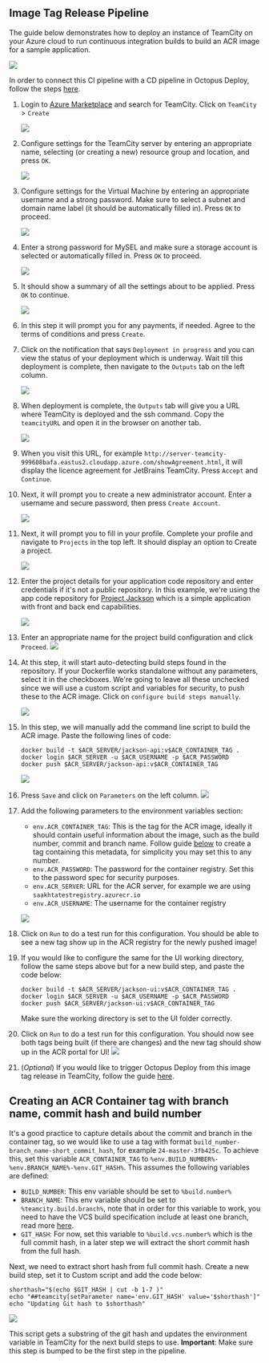 ## Image Tag Release Pipeline

The guide below demonstrates how to deploy an instance of TeamCity on your Azure cloud to run continuous integration builds to build an ACR image for a sample application. 

![](./images/acr-diagram.png)

In order to connect this CI pipeline with a CD pipeline in Octopus Deploy, follow the steps [here](./ConnectToOctopus.md).

1. Login to [Azure Marketplace](https://ms.portal.azure.com/#blade/Microsoft_Azure_Marketplace/GalleryFeaturedMenuItemBlade/selectedMenuItemId/home) and search for TeamCity. 
Click on `TeamCity` > `Create`

    ![](./images/search_marketplace.png)

2. Configure settings for the TeamCity server by entering an appropriate name, selecting (or creating a new) resource group and location, and press `OK`.

    ![](./images/configure_basic_settings.png)

3. Configure settings for the Virtual Machine by entering an appropriate username and a strong password. Make sure to select a subnet and domain name label (it should be automatically filled in). Press `OK` to proceed.

    ![](./images/virtual_machine_settings.png)

4. Enter a strong password for MySEL and make sure a storage account is selected or automatically filled in. Press `OK` to proceed. 

    ![](./images/mysql_settings.png)

5. It should show a summary of all the settings about to be applied. Press `OK` to continue. 

    ![](./images/summary.png)

6. In this step it will prompt you for any payments, if needed. Agree to the terms of conditions and press `Create`. 

7. Click on the notification that says `Deployment in progress` and you can view the status of your deployment which is underway. Wait till this deployment is complete, then navigate to the `Outputs` tab on the left column. 

    ![](./images/deployment_inprogress.png)

8. When deployment is complete, the `Outputs` tab will give you a URL where TeamCity is deployed and the ssh command. Copy the `teamcityURL` and open it in the browser on another tab. 

    ![](./images/output_available.png)

9. When you visit this URL, for example `http://server-teamcity-999608bafa.eastus2.cloudapp.azure.com/showAgreement.html`, it will display the licence agreement for JetBrains TeamCity. Press `Accept` and `Continue`. 
10. Next, it will prompt you to create a new administrator account. Enter a username and secure password, then press `Create Account`. 

    ![](./images/create_admin_account.png)

11. Next, it will prompt you to fill in your profile. Complete your profile and navigate to `Projects` in the top left. It should display an option to Create a project. 

    ![](./images/create_project.png)

12. Enter the project details for your application code repository and enter credentials if it's not a public repository. In this example, we're using the app code repository for [Project Jackson](https://github.com/catalystcode/containers-rest-cosmos-appservice-java) which is a simple application with front and back end capabilities. 

    ![](./images/create_project_app_code.png)

13. Enter an appropriate name for the project build configuration and click `Proceed`. 
    ![](./images/create_project_from_catalyst_code.png)

14. At this step, it will start auto-detecting build steps found in the repository. If your Dockerfile works standalone without any parameters, select it in the checkboxes. We're going to leave all these unchecked since we will use a custom script and variables for security, to push these to the ACR image. Click on `configure build steps manually`.

    ![](./images/use_none.png)

15. In this step, we will manually add the command line script to build the ACR image. Paste the following lines of code:

    ```
    docker build -t $ACR_SERVER/jackson-api:v$ACR_CONTAINER_TAG .
    docker login $ACR_SERVER -u $ACR_USERNAME -p $ACR_PASSWORD
    docker push $ACR_SERVER/jackson-api:v$ACR_CONTAINER_TAG
    ```

    ![](./images/docker_api_create_configs.png)

16. Press `Save` and click on `Parameters` on the left column. 
    ![](./images/parameters_find.png)

17. Add the following parameters to the environment variables section:
    - `env.ACR_CONTAINER_TAG`: This is the tag for the ACR image, ideally it should contain useful information about the image, such as the build number, commit and branch name. Follow guide [below](#creating-an-acr-container-tag-with-branch-name-commit-hash-and-build-number) to create a tag containing this metadata, for simplicity you may set this to any number. 
    - `env.ACR_PASSWORD`: The password for the container registry. Set this to the password spec for security purposes.
    - `env.ACR_SERVER`: URL for the ACR server, for example we are using `saakhtatestregistry.azurecr.io`
    - `env.ACR_USERNAME`: The username for the container registry

    ![](./images/env_variables_acr.png)

18. Click on `Run` to do a test run for this configuration. You should be able to see a new tag show up in the ACR registry for the newly pushed image! 
19. If you would like to configure the same for the UI working directory, follow the same steps above but for a new build step, and paste the code below:

    ```
    docker build -t $ACR_SERVER/jackson-ui:v$ACR_CONTAINER_TAG .
    docker login $ACR_SERVER -u $ACR_USERNAME -p $ACR_PASSWORD
    docker push $ACR_SERVER/jackson-ui:v$ACR_CONTAINER_TAG
    ```

    Make sure the working directory is set to the UI folder correctly. 

20. Click on `Run` to do a test run for this configuration. You should now see both tags being built (if there are changes) and the new tag should show up in the ACR portal for UI! 
    ![](./images/acr_published_done.png)

21. (*Optional*) If you would like to trigger Octopus Deploy from this image tag release in TeamCity, follow the guide [here](./ConnectToOctopus.md). 


## Creating an ACR Container tag with branch name, commit hash and build number

It's a good practice to capture details about the commit and branch in the container tag, so we would like to use a tag with format `build_number-branch_name-short_commit_hash`, for example `24-master-3fb425c`. To achieve this, set this variable `ACR_CONTAINER_TAG` to `%env.BUILD_NUMBER%-%env.BRANCH_NAME%-%env.GIT_HASH%`. This assumes the following variables are defined:
- `BUILD_NUMBER`: This env variable should be set to `%build.number%`
- `BRANCH_NAME`: This env variable should be set to `%teamcity.build.branch%`, note that in order for this variable to work, you need to have the VCS build specification include at least one branch, read more [here](https://stackoverflow.com/a/27829516). 
- `GIT_HASH`: For now, set this variable to `%build.vcs.number%` which is the full commit hash, in a later step we will extract the short commit hash from the full hash. 

Next, we need to extract short hash from full commit hash. Create a new build step, set it to Custom script and add the code below:

```
shorthash="$(echo $GIT_HASH | cut -b 1-7 )"
echo "##teamcity[setParameter name='env.GIT_HASH' value='$shorthash']"
echo "Updating Git hash to $shorthash"
```

![](./images/git_hash_step.png)

This script gets a substring of the git hash and updates the environment variable in TeamCity for the next build steps to use. **Important**: Make sure this step is bumped to be the first step in the pipeline. 
